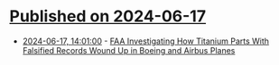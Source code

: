 # [Published on 2024-06-17](index.md)

* [2024-06-17, 14:01:00](https://soylentnews.org/article.pl?sid=24/06/16/0156237&from=rss) - [FAA Investigating How Titanium Parts With Falsified Records Wound Up in Boeing and Airbus Planes](https://soylentnews.org/article.pl?sid=24/06/16/0156237&from=rss)
